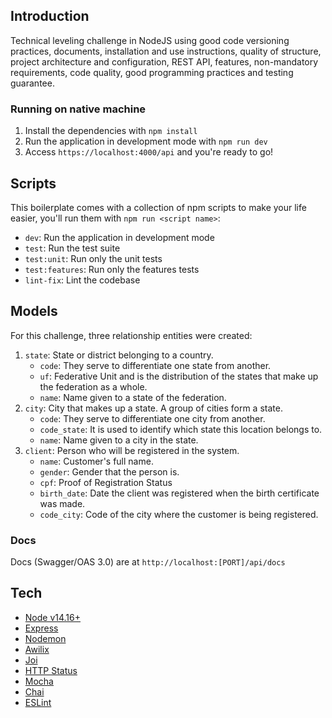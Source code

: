 ## Introduction
Technical leveling challenge in NodeJS using good code versioning practices, documents, installation and use instructions, quality of structure, project architecture and configuration, REST API, features, non-mandatory requirements, code quality, good programming practices and testing guarantee.

### Running on native machine
1. Install the dependencies with `npm install`
2. Run the application in development mode with `npm run dev`
3. Access `https://localhost:4000/api` and you're ready to go!

## Scripts
This boilerplate comes with a collection of npm scripts to make your life easier, you'll run them with `npm run <script name>`:
- `dev`: Run the application in development mode
- `test`: Run the test suite
- `test:unit`: Run only the unit tests
- `test:features`: Run only the features tests
- `lint-fix`: Lint the codebase

## Models
For this challenge, three relationship entities were created:
1. `state`: State or district belonging to a country. 
    - `code`: They serve to differentiate one state from another.
    - `uf`: Federative Unit and is the distribution of the states that make up the federation as a whole.
    - `name`: Name given to a state of the federation.
2. `city`: City that makes up a state. A group of cities form a state.
    - `code`: They serve to differentiate one city from another.
    - `code_state`: It is used to identify which state this location belongs to.
    - `name`: Name given to a city in the state.
3. `client`: Person who will be registered in the system.
    - `name`: Customer's full name.
    - `gender`: Gender that the person is.
    - `cpf`: Proof of Registration Status
    - `birth_date`: Date the client was registered when the birth certificate was made.
    - `code_city`: Code of the city where the customer is being registered.

### Docs
Docs (Swagger/OAS 3.0) are at `http://localhost:[PORT]/api/docs`

## Tech
- [Node v14.16+](http://nodejs.org/)
- [Express](https://npmjs.com/package/express)
- [Nodemon](https://www.npmjs.com/package/nodemon)
- [Awilix](https://www.npmjs.com/package/awilix)
- [Joi](https://www.npmjs.com/package/joi)
- [HTTP Status](https://www.npmjs.com/package/http-status)
- [Mocha](https://www.npmjs.com/package/mocha)
- [Chai](https://www.npmjs.com/package/chai)
- [ESLint](https://www.npmjs.com/package/eslint)